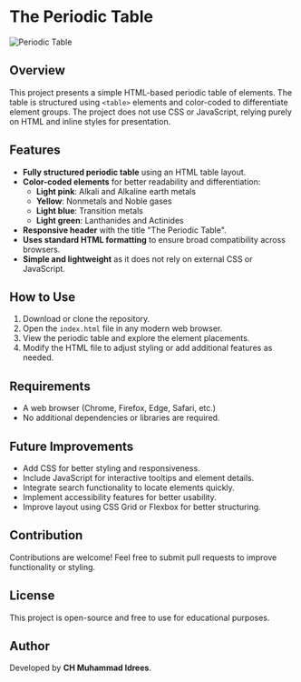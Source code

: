 # The Periodic Table
![Periodic Table](https://github.com/user-attachments/assets/b902e0f0-151a-4768-81d8-412b6776035c)

## Overview
This project presents a simple HTML-based periodic table of elements. The table is structured using `<table>` elements and color-coded to differentiate element groups. The project does not use CSS or JavaScript, relying purely on HTML and inline styles for presentation.

## Features
- **Fully structured periodic table** using an HTML table layout.
- **Color-coded elements** for better readability and differentiation:
  - **Light pink**: Alkali and Alkaline earth metals
  - **Yellow**: Nonmetals and Noble gases
  - **Light blue**: Transition metals
  - **Light green**: Lanthanides and Actinides
- **Responsive header** with the title "The Periodic Table".
- **Uses standard HTML formatting** to ensure broad compatibility across browsers.
- **Simple and lightweight** as it does not rely on external CSS or JavaScript.

## How to Use
1. Download or clone the repository.
2. Open the `index.html` file in any modern web browser.
3. View the periodic table and explore the element placements.
4. Modify the HTML file to adjust styling or add additional features as needed.

## Requirements
- A web browser (Chrome, Firefox, Edge, Safari, etc.)
- No additional dependencies or libraries are required.

## Future Improvements
- Add CSS for better styling and responsiveness.
- Include JavaScript for interactive tooltips and element details.
- Integrate search functionality to locate elements quickly.
- Implement accessibility features for better usability.
- Improve layout using CSS Grid or Flexbox for better structuring.

## Contribution
Contributions are welcome! Feel free to submit pull requests to improve functionality or styling.

## License
This project is open-source and free to use for educational purposes.

## Author
Developed by **CH Muhammad Idrees**.

